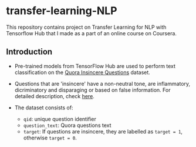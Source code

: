# transfer-learning-NLP
This repository contains project on Transfer Learning for NLP with Tensorflow Hub that I made as a part of an online course on Coursera.

## Introduction
- Pre-trained models from TensorFlow Hub are used to perform text classification on the [Quora Insincere Questions](https://www.kaggle.com/c/quora-insincere-questions-classification/data) dataset.

- Questions that are 'insincere' have a non-neutral tone, are inflammatory, dicriminatory and disparaging or based on false information. For detailed description, check [here](https://www.kaggle.com/c/quora-insincere-questions-classification/data).

- The dataset consists of:
  - `qid`: unique question identifier
  - `question_text`: Quora questions text
  - `target`: If questions are insincere, they are labelled as `target = 1`, otherwise `target = 0`.
  
